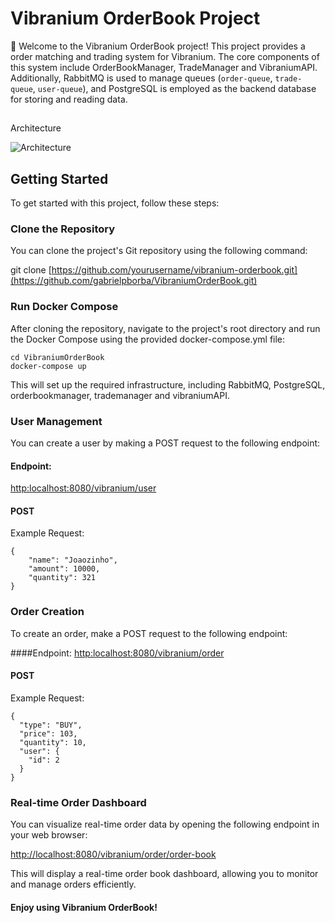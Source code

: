 # Vibranium OrderBook Project

👋 Welcome to the Vibranium OrderBook project! This project provides a  order matching and trading system for Vibranium.
The core components of this system include OrderBookManager, TradeManager and VibraniumAPI. Additionally, RabbitMQ is used to manage queues (`order-queue`, `trade-queue`, `user-queue`), and PostgreSQL is employed as the backend database for storing and reading data.


##
Architecture

![Architecture](https://github.com/gabrielpborba/VibraniumOrderBook/blob/release/1.0.0/vibranium.jpg)
## Getting Started

To get started with this project, follow these steps:

### Clone the Repository

You can clone the project's Git repository using the following command:

git clone [https://github.com/yourusername/vibranium-orderbook.git](https://github.com/gabrielpborba/VibraniumOrderBook.git)

### Run Docker Compose
After cloning the repository, navigate to the project's root directory and run the Docker Compose using the provided docker-compose.yml file:
```
cd VibraniumOrderBook
docker-compose up
```
This will set up the required infrastructure, including RabbitMQ, PostgreSQL, orderbookmanager, trademanager and vibraniumAPI.

### User Management
You can create a user by making a POST request to the following endpoint:

#### Endpoint: 
[http:localhost:8080/vibranium/user](http:localhost:8080/vibranium/user)
#### POST
Example Request:
```
{
    "name": "Joaozinho",
    "amount": 10000,
    "quantity": 321
}
```

### Order Creation
To create an order, make a POST request to the following endpoint:

####Endpoint: 
[http:localhost:8080/vibranium/order](http:localhost:8080/vibranium/order)
#### POST
Example Request:
```
{
  "type": "BUY",
  "price": 103,
  "quantity": 10,
  "user": {
    "id": 2
  }
}
```

###  Real-time Order Dashboard
You can visualize real-time order data by opening the following endpoint in your web browser:

[http://localhost:8080/vibranium/order/order-book](http://localhost:8080/vibranium/order/order-book)

This will display a real-time order book dashboard, allowing you to monitor and manage orders efficiently.


#### Enjoy using Vibranium OrderBook!


